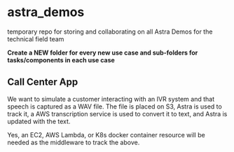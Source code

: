 # astra_demos
temporary repo for storing and collaborating on all Astra Demos for the technical field team

**Create a NEW folder for every new use case and sub-folders for tasks/components in each use case**

## Call Center App

We want to simulate a customer interacting with an IVR system and
that speech is captured as a WAV file.  The file is placed on S3, 
Astra is used to track it, a AWS transcription service is used to 
convert it to text, and Astra is updated with the text.

Yes, an EC2, AWS Lambda, or K8s docker container resource will be
needed as the middleware to track the above.

 
